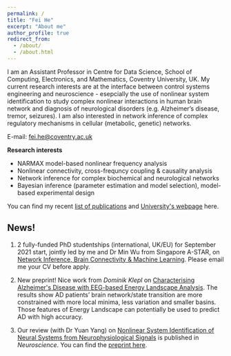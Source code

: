```yaml
---
permalink: /
title: "Fei He"
excerpt: "About me"
author_profile: true
redirect_from: 
  - /about/
  - /about.html
---
```

I am an Assistant Professor in Centre for Data Science, School of Computing, Electronics, and Mathematics, Coventry University, UK.
My current research interests are at the interface between control systems engineering and neuroscience - esepcially the use of nonlinear system identification to study complex nonlinear interactions in human brain network and diagnosis of neurological disorders (e.g. Alzheimer’s disease, tremor, seizures). I am also interested in network inference of complex regulatory mechanisms in cellular (metabolic, genetic) networks.

E-mail: fei.he@coventry.ac.uk

**Research interests**

- NARMAX model-based nonlinear frequency analysis 
- Nonlinear connectivity, cross-frequncy coupling & causality analysis
- Network inference for complex biochemical and neurological networks
- Bayesian inference (parameter estimation and model selection), model-based experimental design

You can find my recent [list of publications](https://feihelab.github.io/publications/) and [University's webpage](https://pureportal.coventry.ac.uk/en/persons/fei-he) here.

News!
------
1. 2 fully-funded PhD studentships (international, UK/EU) for September 2021 start, jointly led by me and Dr Min Wu from Singapore A-STAR, on [Network Inference, Brain Connectivity & Machine Learning](https://www.findaphd.com/phds/project/network-inference-and-machine-learning-understanding-brain-connectivity-and-neurological-disorders/?p129069). Please email me your CV before apply.

2. New preprint! Nice work from *Dominik Klepl* on [Characterising Alzheimer's Disease with EEG-based Energy Landscape Analysis](https://arxiv.org/abs/2102.09882). The results show AD patients’ brain network/state transition are more constrained with more local minima, less variation and smaller basins. Those features of Energy Landscape can potentially be used to predict AD with high accuracy.

3. Our review (with Dr Yuan Yang) on [Nonlinear System Identification of Neural Systems from Neurophysiological Signals](https://www.sciencedirect.com/science/article/pii/S0306452220307703) is published in *Neuroscience*. You can find the [preprint here](https://www.researchgate.net/publication/343563477_Nonlinear_System_Identification_of_Neural_Systems_from_Neurophysiological_Signals).
